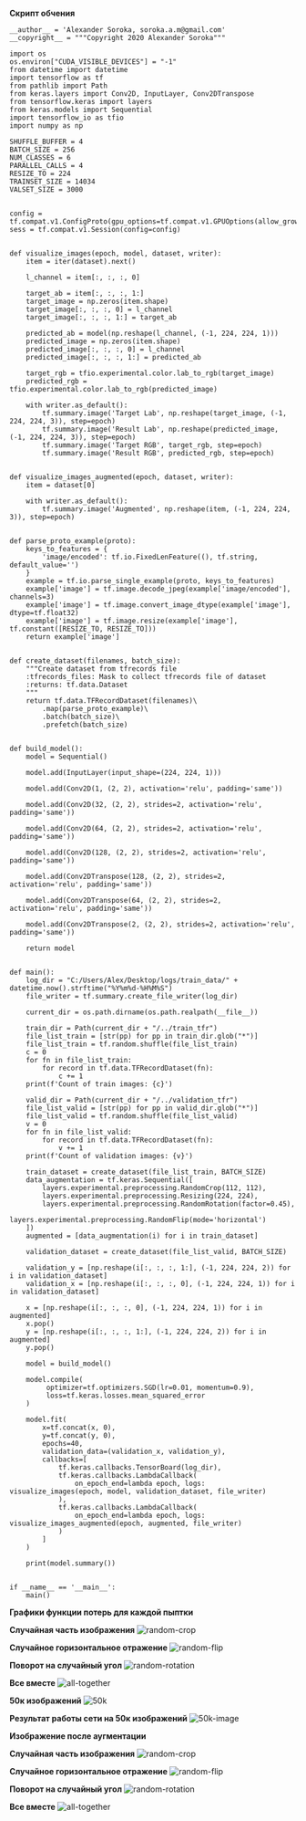 **Скрипт обчения**
```
__author__ = 'Alexander Soroka, soroka.a.m@gmail.com'
__copyright__ = """Copyright 2020 Alexander Soroka"""

import os
os.environ["CUDA_VISIBLE_DEVICES"] = "-1"
from datetime import datetime
import tensorflow as tf
from pathlib import Path
from keras.layers import Conv2D, InputLayer, Conv2DTranspose
from tensorflow.keras import layers
from keras.models import Sequential
import tensorflow_io as tfio
import numpy as np

SHUFFLE_BUFFER = 4
BATCH_SIZE = 256
NUM_CLASSES = 6
PARALLEL_CALLS = 4
RESIZE_TO = 224
TRAINSET_SIZE = 14034
VALSET_SIZE = 3000


config = tf.compat.v1.ConfigProto(gpu_options=tf.compat.v1.GPUOptions(allow_growth=True))
sess = tf.compat.v1.Session(config=config)


def visualize_images(epoch, model, dataset, writer):
    item = iter(dataset).next()

    l_channel = item[:, :, :, 0]

    target_ab = item[:, :, :, 1:]
    target_image = np.zeros(item.shape)
    target_image[:, :, :, 0] = l_channel
    target_image[:, :, :, 1:] = target_ab

    predicted_ab = model(np.reshape(l_channel, (-1, 224, 224, 1)))
    predicted_image = np.zeros(item.shape)
    predicted_image[:, :, :, 0] = l_channel
    predicted_image[:, :, :, 1:] = predicted_ab

    target_rgb = tfio.experimental.color.lab_to_rgb(target_image)
    predicted_rgb = tfio.experimental.color.lab_to_rgb(predicted_image)

    with writer.as_default():
        tf.summary.image('Target Lab', np.reshape(target_image, (-1, 224, 224, 3)), step=epoch)
        tf.summary.image('Result Lab', np.reshape(predicted_image, (-1, 224, 224, 3)), step=epoch)
        tf.summary.image('Target RGB', target_rgb, step=epoch)
        tf.summary.image('Result RGB', predicted_rgb, step=epoch)


def visualize_images_augmented(epoch, dataset, writer):
    item = dataset[0]

    with writer.as_default():
        tf.summary.image('Augmented', np.reshape(item, (-1, 224, 224, 3)), step=epoch)


def parse_proto_example(proto):
    keys_to_features = {
        'image/encoded': tf.io.FixedLenFeature((), tf.string, default_value='')
    }
    example = tf.io.parse_single_example(proto, keys_to_features)
    example['image'] = tf.image.decode_jpeg(example['image/encoded'], channels=3)
    example['image'] = tf.image.convert_image_dtype(example['image'], dtype=tf.float32)
    example['image'] = tf.image.resize(example['image'], tf.constant([RESIZE_TO, RESIZE_TO]))
    return example['image']


def create_dataset(filenames, batch_size):
    """Create dataset from tfrecords file
    :tfrecords_files: Mask to collect tfrecords file of dataset
    :returns: tf.data.Dataset
    """
    return tf.data.TFRecordDataset(filenames)\
        .map(parse_proto_example)\
        .batch(batch_size)\
        .prefetch(batch_size)


def build_model():
    model = Sequential()

    model.add(InputLayer(input_shape=(224, 224, 1)))

    model.add(Conv2D(1, (2, 2), activation='relu', padding='same'))

    model.add(Conv2D(32, (2, 2), strides=2, activation='relu', padding='same'))

    model.add(Conv2D(64, (2, 2), strides=2, activation='relu', padding='same'))

    model.add(Conv2D(128, (2, 2), strides=2, activation='relu', padding='same'))

    model.add(Conv2DTranspose(128, (2, 2), strides=2, activation='relu', padding='same'))

    model.add(Conv2DTranspose(64, (2, 2), strides=2, activation='relu', padding='same'))

    model.add(Conv2DTranspose(2, (2, 2), strides=2, activation='relu', padding='same'))

    return model


def main():
    log_dir = "C:/Users/Alex/Desktop/logs/train_data/" + datetime.now().strftime("%Y%m%d-%H%M%S")
    file_writer = tf.summary.create_file_writer(log_dir)

    current_dir = os.path.dirname(os.path.realpath(__file__))

    train_dir = Path(current_dir + "/../train_tfr")
    file_list_train = [str(pp) for pp in train_dir.glob("*")]
    file_list_train = tf.random.shuffle(file_list_train)
    c = 0
    for fn in file_list_train:
        for record in tf.data.TFRecordDataset(fn):
            c += 1
    print(f'Count of train images: {c}')

    valid_dir = Path(current_dir + "/../validation_tfr")
    file_list_valid = [str(pp) for pp in valid_dir.glob("*")]
    file_list_valid = tf.random.shuffle(file_list_valid)
    v = 0
    for fn in file_list_valid:
        for record in tf.data.TFRecordDataset(fn):
            v += 1
    print(f'Count of validation images: {v}')

    train_dataset = create_dataset(file_list_train, BATCH_SIZE)
    data_augmentation = tf.keras.Sequential([
        layers.experimental.preprocessing.RandomCrop(112, 112),
        layers.experimental.preprocessing.Resizing(224, 224),
        layers.experimental.preprocessing.RandomRotation(factor=0.45),
        layers.experimental.preprocessing.RandomFlip(mode='horizontal')
    ])
    augmented = [data_augmentation(i) for i in train_dataset]

    validation_dataset = create_dataset(file_list_valid, BATCH_SIZE)

    validation_y = [np.reshape(i[:, :, :, 1:], (-1, 224, 224, 2)) for i in validation_dataset]
    validation_x = [np.reshape(i[:, :, :, 0], (-1, 224, 224, 1)) for i in validation_dataset]

    x = [np.reshape(i[:, :, :, 0], (-1, 224, 224, 1)) for i in augmented]
    x.pop()
    y = [np.reshape(i[:, :, :, 1:], (-1, 224, 224, 2)) for i in augmented]
    y.pop()

    model = build_model()

    model.compile(
         optimizer=tf.optimizers.SGD(lr=0.01, momentum=0.9),
         loss=tf.keras.losses.mean_squared_error
    )

    model.fit(
        x=tf.concat(x, 0),
        y=tf.concat(y, 0),
        epochs=40,
        validation_data=(validation_x, validation_y),
        callbacks=[
            tf.keras.callbacks.TensorBoard(log_dir),
            tf.keras.callbacks.LambdaCallback(
                on_epoch_end=lambda epoch, logs: visualize_images(epoch, model, validation_dataset, file_writer)
            ),
            tf.keras.callbacks.LambdaCallback(
                on_epoch_end=lambda epoch, logs: visualize_images_augmented(epoch, augmented, file_writer)
            )
        ]
    )

    print(model.summary())


if __name__ == '__main__':
    main()
```

**Графики функции потерь для каждой пыптки**

**Случайная часть изображения**
![random-crop](https://github.com/SatsunkevichAlex/nns/blob/main/lab3/src/random_crop/scalars.png)

**Случайное горизонтальное отражение**
![random-flip](https://github.com/SatsunkevichAlex/nns/blob/main/lab3/src/random_flip/scalars.png)

**Поворот на случайный угол**
![random-rotation](https://github.com/SatsunkevichAlex/nns/blob/main/lab3/src/random_rotation/scalars.png)

**Все вместе**
![all-together](https://github.com/SatsunkevichAlex/nns/blob/main/lab3/src/rotation-crop-flip/scalars.png)

**50к изображений**
![50k](https://github.com/SatsunkevichAlex/nns/blob/main/lab3/src/50k-learn/scalar.png)

**Результат работы сети на 50к изображений**
![50k-image](https://github.com/SatsunkevichAlex/nns/blob/main/lab3/src/50k-learn/images_result.png)

**Изображение после аугментации**

**Случайная часть изображения**
![random-crop](https://github.com/SatsunkevichAlex/nns/blob/main/lab3/src/random_crop/augmented_crop.png)

**Случайное горизонтальное отражение**
![random-flip](https://github.com/SatsunkevichAlex/nns/blob/main/lab3/src/random_flip/augmented_flip.png)

**Поворот на случайный угол**
![random-rotation](https://github.com/SatsunkevichAlex/nns/blob/main/lab3/src/random_rotation/aumented-rotation.png)

**Все вместе**
![all-together](https://github.com/SatsunkevichAlex/nns/blob/main/lab3/src/rotation-crop-flip/augmented_all.png)
